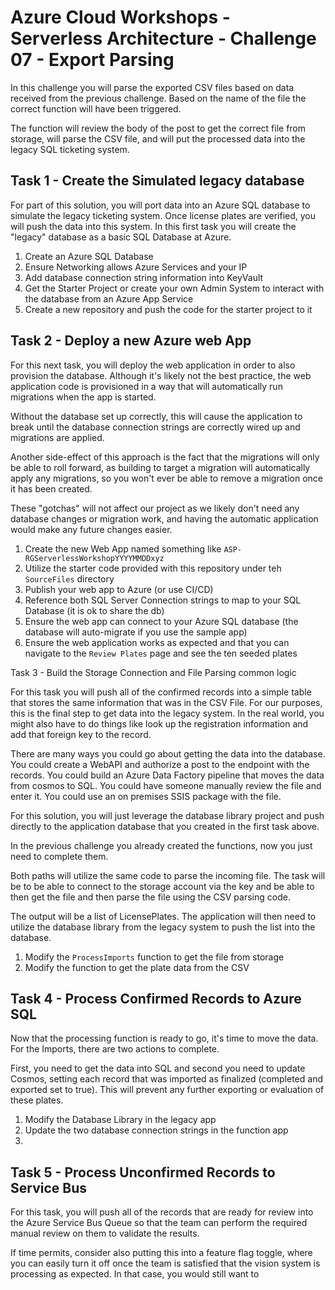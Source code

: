 # Azure Cloud Workshops - Serverless Architecture - Challenge 07 - Export Parsing

In this challenge you will parse the exported CSV files based on data received from the previous challenge. Based on the name of the file the correct function will have been triggered.

The function will review the body of the post to get the correct file from storage, will parse the CSV file, and will put the processed data into the legacy SQL ticketing system.  

## Task 1 - Create the Simulated legacy database

For part of this solution, you will port data into an Azure SQL database to simulate the legacy ticketing system. Once license plates are verified, you will push the data into this system. In this first task you will create the "legacy" database as a basic SQL Database at Azure.

1. Create an Azure SQL Database
1. Ensure Networking allows Azure Services and your IP
1. Add database connection string information into KeyVault
1. Get the Starter Project or create your own Admin System to interact with the database from an Azure App Service
1. Create a new repository and push the code for the starter project to it

## Task 2 - Deploy a new Azure web App

For this next task, you will deploy the web application in order to also provision the database.  Although it's likely not the best practice, the web application code is provisioned in a way that will automatically run migrations when the app is started.  

Without the database set up correctly, this will cause the application to break until the database connection strings are correctly wired up and migrations are applied. 

Another side-effect of this approach is the fact that the migrations will only be able to roll forward, as building to target a migration will automatically apply any migrations, so you won't ever be able to remove a migration once it has been created.  

These "gotchas" will not affect our project as we likely don't need any database changes or migration work, and having the automatic application would make any future changes easier.

1. Create the new Web App named something like `ASP-RGServerlessWorkshopYYYYMMDDxyz`  
1. Utilize the starter code provided with this repository under teh `SourceFiles` directory
1. Publish your web app to Azure (or use CI/CD)
1. Reference both SQL Server Connection strings to map to your SQL Database (it is ok to share the db)
1. Ensure the web app can connect to your Azure SQL database (the database will auto-migrate if you use the sample app)
1. Ensure the web application works as expected and that you can navigate to the `Review Plates` page and see the ten seeded plates

Task 3 - Build the Storage Connection and File Parsing common logic

For this task you will push all of the confirmed records into a simple table that stores the same information that was in the CSV File. For our purposes, this is the final step to get data into the legacy system. In the real world, you might also have to do things like look up the registration information and add that foreign key to the record.

There are many ways you could go about getting the data into the database. You could create a WebAPI and authorize a post to the endpoint with the records. You could build an Azure Data Factory pipeline that moves the data from cosmos to SQL. You could have someone manually review the file and enter it. You could use an on premises SSIS package with the file.

For this solution, you will just leverage the database library project and push directly to the application database that you created in the first task above.

In the previous challenge you already created the functions, now you just need to complete them.

Both paths will utilize the same code to parse the incoming file. The task will be to be able to connect to the storage account via the key and be able to then get the file and then parse the file using the CSV parsing code.

The output will be a list of LicensePlates. The application will then need to utilize the database library from the legacy system to push the list into the database.

1. Modify the `ProcessImports` function to get the file from storage
1. Modify the function to get the plate data from the CSV

## Task 4 - Process Confirmed Records to Azure SQL

Now that the processing function is ready to go, it's time to move the data. For the Imports, there are two actions to complete.

First, you need to get the data into SQL and second you need to update Cosmos, setting each record that was imported as finalized (completed and exported set to true). This will prevent any further exporting or evaluation of these plates.

1. Modify the Database Library in the legacy app
1. Update the two database connection strings in the function app
1. 

## Task 5 - Process Unconfirmed Records to Service Bus

For this task, you will push all of the records that are ready for review into the Azure Service Bus Queue so that the team can perform the required manual review on them to validate the results.

If time permits, consider also putting this into a feature flag toggle, where you can easily turn it off once the team is satisfied that the vision system is processing as expected. In that case, you would still want to

